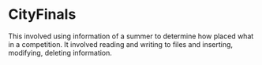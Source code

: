 # CityFinals
This involved using information of a summer to determine how placed what in a competition. It involved reading and writing to files and inserting, modifying, deleting information.
